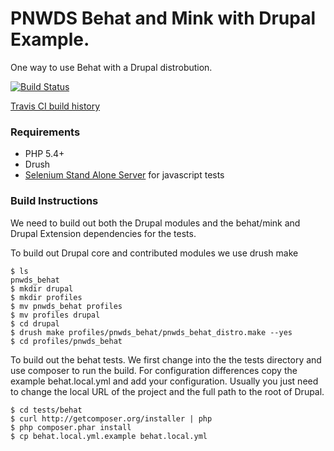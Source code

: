 # PNWDS Behat and Mink with Drupal Example.

One way to use Behat with a Drupal distrobution.

[![Build Status](https://travis-ci.org/affinitybridge/pnwds_behat.png)](https://travis-ci.org/affinitybridge/pnwds_behat)

[Travis CI build history](https://travis-ci.org/affinitybridge/pnwds_behat/builds)

### Requirements
* PHP 5.4+
* Drush
* [Selenium Stand Alone Server](http://docs.seleniumhq.org/download/) for javascript tests

### Build Instructions

We need to build out both the Drupal modules and the behat/mink and Drupal Extension dependencies for the tests.

To build out Drupal core and contributed modules we use drush make

```
$ ls
pnwds_behat
$ mkdir drupal
$ mkdir profiles
$ mv pnwds_behat profiles
$ mv profiles drupal
$ cd drupal
$ drush make profiles/pnwds_behat/pnwds_behat_distro.make --yes
$ cd profiles/pnwds_behat
````

To build out the behat tests. We first change into the the tests directory and use composer to run the build. For configuration differences copy the example behat.local.yml and add your configuration. Usually you just need to change the local URL of the project and the full path to the root of Drupal.

```
$ cd tests/behat
$ curl http://getcomposer.org/installer | php
$ php composer.phar install
$ cp behat.local.yml.example behat.local.yml
```